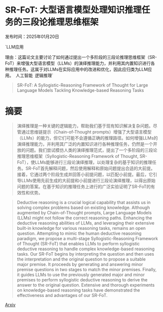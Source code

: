 # SR-FoT: 大型语言模型处理知识推理任务的三段论推理思维框架

发布时间：2025年01月20日

`LLM应用

理由：这篇论文主要讨论了如何通过提出一个多阶段的三段论推理思维框架（SR-FoT）来增强大型语言模型（LLMs）的演绎推理能力，并利用其内置知识进行各种推理任务。这属于对LLMs在实际应用中的改进和优化，因此应归类为LLM应用。` `人工智能` `逻辑推理`

> SR-FoT: A Syllogistic-Reasoning Framework of Thought for Large Language Models Tackling Knowledge-based Reasoning Tasks

# 摘要

> 演绎推理是一种关键的逻辑能力，帮助我们基于现有知识解决复杂问题。尽管通过思维链提示（Chain-of-Thought prompts）增强了大型语言模型（LLMs）的能力，但它们可能不会遵循正确的推理路径。如何增强LLMs的演绎推理能力，并利用其广泛的内置知识进行各种推理任务，仍然是一个开放的问题。我们尝试模仿人类的演绎推理范式，提出了一个多阶段的三段论推理思维框架（Syllogistic-Reasoning Framework of Thought, SR-FoT），使LLMs能够进行三段论演绎推理，以处理复杂的基于知识的推理任务。SR-FoT首先解释问题，然后使用解释和原始问题提出合适的大前提。接着，它通过两个阶段生成并回答小前提问题，以匹配小前提。最后，它引导LLMs使用先前生成的大前提和小前提进行三段论演绎推理，以得出原始问题的答案。在基于知识的推理任务上进行的广泛实验证明了SR-FoT的有效性和优势。

> Deductive reasoning is a crucial logical capability that assists us in solving complex problems based on existing knowledge. Although augmented by Chain-of-Thought prompts, Large Language Models (LLMs) might not follow the correct reasoning paths. Enhancing the deductive reasoning abilities of LLMs, and leveraging their extensive built-in knowledge for various reasoning tasks, remains an open question. Attempting to mimic the human deductive reasoning paradigm, we propose a multi-stage Syllogistic-Reasoning Framework of Thought (SR-FoT) that enables LLMs to perform syllogistic deductive reasoning to handle complex knowledge-based reasoning tasks. Our SR-FoT begins by interpreting the question and then uses the interpretation and the original question to propose a suitable major premise. It proceeds by generating and answering minor premise questions in two stages to match the minor premises. Finally, it guides LLMs to use the previously generated major and minor premises to perform syllogistic deductive reasoning to derive the answer to the original question. Extensive and thorough experiments on knowledge-based reasoning tasks have demonstrated the effectiveness and advantages of our SR-FoT.

[Arxiv](https://arxiv.org/abs/2501.11599)
